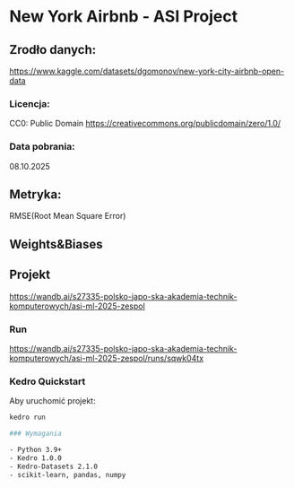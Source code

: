# New York Airbnb - ASI Project

## Zrodło danych:
https://www.kaggle.com/datasets/dgomonov/new-york-city-airbnb-open-data
### Licencja:
CC0: Public Domain
https://creativecommons.org/publicdomain/zero/1.0/
### Data pobrania:
08.10.2025


## Metryka:
RMSE(Root Mean Square Error)

## Weights&Biases

## Projekt
https://wandb.ai/s27335-polsko-japo-ska-akademia-technik-komputerowych/asi-ml-2025-zespol

### Run
https://wandb.ai/s27335-polsko-japo-ska-akademia-technik-komputerowych/asi-ml-2025-zespol/runs/sqwk04tx

### Kedro Quickstart
Aby uruchomić projekt:

```bash
kedro run

### Wymagania

- Python 3.9+
- Kedro 1.0.0
- Kedro-Datasets 2.1.0
- scikit-learn, pandas, numpy
